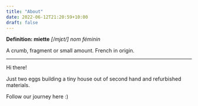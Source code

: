 ```yaml
---
title: "About"
date: 2022-06-12T21:20:59+10:00
draft: false
---
```


**Definition: miette**
*[/mjɛt/] nom féminin*

A crumb, fragment or small amount. French in origin. 

---

Hi there!

Just two eggs building a tiny house out of second hand and refurbished materials.

Follow our journey here :) 